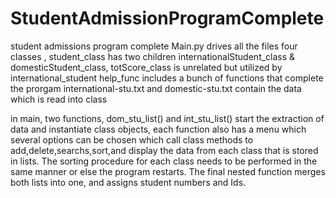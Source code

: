 # StudentAdmissionProgramComplete
student admissions program complete
Main.py drives all the files
four classes , student_class has two children internationalStudent_class & domesticStudent_class, totScore_class is unrelated but utilized by international_student
help_func includes a bunch of functions that complete the prorgam
international-stu.txt and domestic-stu.txt contain the data which is read into class

in main, two functions, dom_stu_list() and int_stu_list() start the extraction of data and instantiate class objects, each function also has a menu which several options
can be chosen which call class methods to add,delete,searchs,sort,and display the data from each class that is stored in lists. The sorting procedure for each class
needs to be performed in the same manner or else the program restarts. The final nested function merges both lists into one, and assigns student numbers and Ids.
